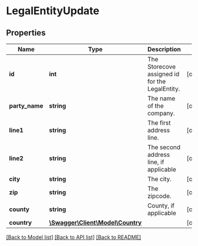 # LegalEntityUpdate

## Properties
Name | Type | Description | Notes
------------ | ------------- | ------------- | -------------
**id** | **int** | The Storecove assigned id for the LegalEntity. | [optional] 
**party_name** | **string** | The name of the company. | [optional] 
**line1** | **string** | The first address line. | [optional] 
**line2** | **string** | The second address line, if applicable | [optional] 
**city** | **string** | The city. | [optional] 
**zip** | **string** | The zipcode. | [optional] 
**county** | **string** | County, if applicable | [optional] 
**country** | [**\Swagger\Client\Model\Country**](Country.md) |  | [optional] 

[[Back to Model list]](../README.md#documentation-for-models) [[Back to API list]](../README.md#documentation-for-api-endpoints) [[Back to README]](../README.md)



